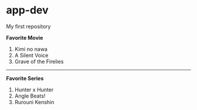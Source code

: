 # app-dev
My first repository
>
**Favorite Movie**
1. Kimi no nawa
2. A Silent Voice
3. Grave of the Firelies
---
**Favorite Series**
1. Hunter x Hunter
2. Angle Beats!
3.  Rurouni Kenshin
